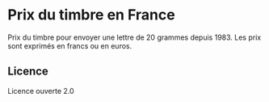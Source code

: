 # Prix du timbre en France
Prix du timbre pour envoyer une lettre de 20 grammes depuis 1983. Les prix sont exprimés en francs ou en euros.

## Licence
Licence ouverte 2.0
